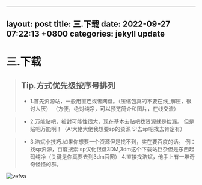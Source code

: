 ---
layout: post
title:  三.下载
date:   2022-09-27 07:22:13 +0800
categories: jekyll update 
 ---
 # 三.下载

>**Tip.方式优先级按序号排列**
>--
> - 1.首先资源站，一般用直连或者网盘。（压缩包真的不要在线_解压，很讨人厌）      （方便，绝对纯净，可以预览简介和图片，在线交流）


> - 2.万能贴吧，被封可能性很大，现在基本去贴吧找资源就是捡漏。
但是贴吧万能啊！（A:大佬大佬我想要sp的资源   S:去sp吧找去肯定有）

> - 3.浩斌小技巧.如果你想要一个资源但是找不到，实在要百度的话。
例：找sp资源，百度搜索:sp汉化银盘3DM,3dm这个下载站巨杂但是东西起码纯净（关键是你真要去到3dm官网）
4.直接找浩斌，他手上有一堆奇奇怪怪的群。


![vefva](https://i0.hdslb.com/bfs/new_dyn/10ca094430da230274e7f7ac0eadc5fa292063385.png@312w_312h_1e_1c.webp)

